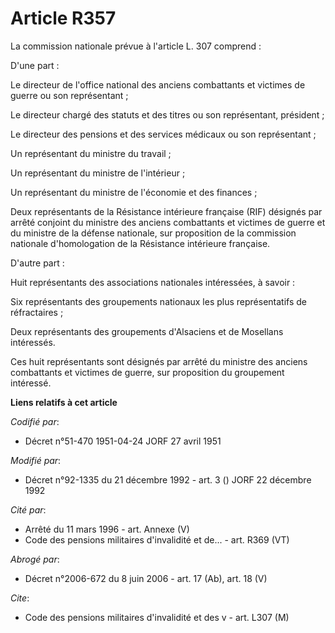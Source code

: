 # Article R357

La commission nationale prévue à l'article L. 307 comprend :

D'une part :

Le directeur de l'office national des anciens combattants et victimes de guerre ou son représentant ;

Le directeur chargé des statuts et des titres ou son représentant, président ;

Le directeur des pensions et des services médicaux ou son représentant ;

Un représentant du ministre du travail ;

Un représentant du ministre de l'intérieur ;

Un représentant du ministre de l'économie et des finances ;

Deux représentants de la Résistance intérieure française (RIF) désignés par arrêté conjoint du ministre des anciens
combattants et victimes de guerre et du ministre de la défense nationale, sur proposition de la commission nationale
d'homologation de la Résistance intérieure française.

D'autre part :

Huit représentants des associations nationales intéressées, à savoir :

Six représentants des groupements nationaux les plus représentatifs de réfractaires ;

Deux représentants des groupements d'Alsaciens et de Mosellans intéressés.

Ces huit représentants sont désignés par arrêté du ministre des anciens combattants et victimes de guerre, sur proposition du
groupement intéressé.

**Liens relatifs à cet article**

_Codifié par_:

  - Décret n°51-470 1951-04-24 JORF 27 avril 1951

_Modifié par_:

  - Décret n°92-1335 du 21 décembre 1992 - art. 3 () JORF 22 décembre 1992

_Cité par_:

  - Arrêté du 11 mars 1996 - art. Annexe (V)
  - Code des pensions militaires d'invalidité et de... - art. R369 (VT)

_Abrogé par_:

  - Décret n°2006-672 du 8 juin 2006 - art. 17 (Ab), art. 18 (V)

_Cite_:

  - Code des pensions militaires d'invalidité et des v - art. L307 (M)

